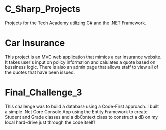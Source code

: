 # C_Sharp_Projects
Projects for the Tech Academy utilizing C# and the .NET Framework. 
 
 <h1>Car Insurance</h1>
 <p>This project is an MVC web application that mimics a car insurance website. It takes user's input on policy information and calulates a quote based
on bussiness logic.  There is also an admin page that allows staff to view all of the quotes that have been issued.</p>


<h1>Final_Challenge_3 </h1>
<p>This challenge was to build a database using a Code-First approach. I built a simple .Net Core Console App using the Entity Framework to create Student and Grade classes and a dbContext class to construct a dB on my local hard-drive just through the code itself! </p>

